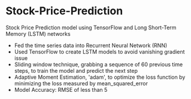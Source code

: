 # Stock-Price-Prediction
Stock Price Prediction model using TensorFlow and Long Short-Term Memory (LSTM) networks

- Fed the time series data into Recurrent Neural Network (RNN)
- Used TensorFlow to create LSTM models to avoid vanishing gradient issue
- Sliding window technique, grabbing a sequence of 60 previous time steps, to train the model and predict the next step
- Adaptive Moment Estimation, 'adam', to optimize the loss function by minimizing the loss measured by mean_squared_error
- Model Accuracy: RMSE of less than 5
